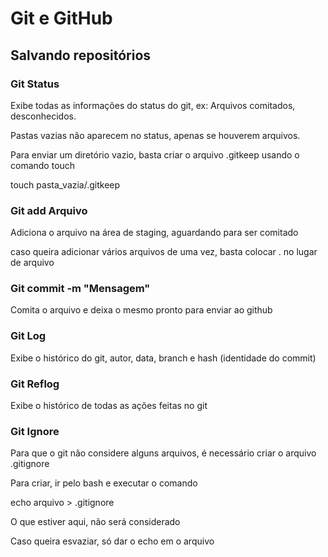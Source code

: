 # Git e GitHub
## Salvando repositórios

### Git Status

Exibe todas as informações do status do git, ex: Arquivos comitados, desconhecidos.

Pastas vazias não aparecem no status, apenas se houverem arquivos.

Para enviar um diretório vazio, basta criar o arquivo 
.gitkeep usando o comando touch

touch pasta_vazia/.gitkeep

### Git add Arquivo

Adiciona o arquivo na área de staging, aguardando para ser comitado

caso queira adicionar vários arquivos de uma vez, basta colocar . no lugar de arquivo

### Git commit -m "Mensagem"

Comita o arquivo e deixa o mesmo pronto para enviar ao github

### Git Log

Exibe o histórico do git, autor, data, branch e hash (identidade do commit)

### Git Reflog

Exibe o histórico de todas as ações feitas no git

### Git Ignore

Para que o git não considere alguns arquivos, é necessário criar o arquivo .gitignore

Para criar, ir pelo bash e executar o comando

echo arquivo > .gitignore

O que estiver aqui, não será considerado

Caso queira esvaziar, só dar o echo em o arquivo






